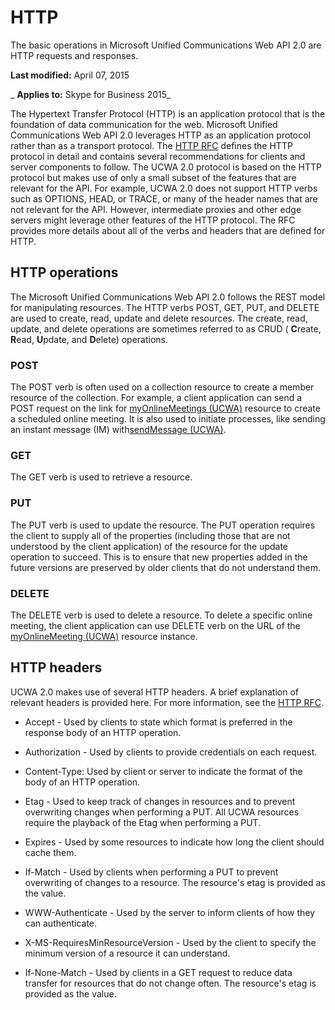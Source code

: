 
# HTTP
The basic operations in Microsoft Unified Communications Web API 2.0 are HTTP requests and responses.

 **Last modified:** April 07, 2015

 _ **Applies to:** Skype for Business 2015_

The Hypertext Transfer Protocol (HTTP) is an application protocol that is the foundation of data communication for the web. Microsoft Unified Communications Web API 2.0 leverages HTTP as an application protocol rather than as a transport protocol. The [HTTP RFC](http://www.w3.org/Protocols/rfc2616/rfc2616.mdl) defines the HTTP protocol in detail and contains several recommendations for clients and server components to follow. The UCWA 2.0 protocol is based on the HTTP protocol but makes use of only a small subset of the features that are relevant for the API. For example, UCWA 2.0 does not support HTTP verbs such as OPTIONS, HEAD, or TRACE, or many of the header names that are not relevant for the API. However, intermediate proxies and other edge servers might leverage other features of the HTTP protocol. The RFC provides more details about all of the verbs and headers that are defined for HTTP.


## HTTP operations

The Microsoft Unified Communications Web API 2.0 follows the REST model for manipulating resources. The HTTP verbs POST, GET, PUT, and DELETE are used to create, read, update and delete resources. The create, read, update, and delete operations are sometimes referred to as CRUD ( **C**reate,  **R**ead,  **U**pdate, and  **D**elete) operations.


### POST

The POST verb is often used on a collection resource to create a member resource of the collection. For example, a client application can send a POST request on the link for [myOnlineMeetings (UCWA)](myOnlineMeetings_ref.md) resource to create a scheduled online meeting. It is also used to initiate processes, like sending an instant message (IM) with[sendMessage (UCWA)](sendMessage_ref.md).


### GET

The GET verb is used to retrieve a resource.


### PUT

The PUT verb is used to update the resource. The PUT operation requires the client to supply all of the properties (including those that are not understood by the client application) of the resource for the update operation to succeed. This is to ensure that new properties added in the future versions are preserved by older clients that do not understand them.


### DELETE

The DELETE verb is used to delete a resource. To delete a specific online meeting, the client application can use DELETE verb on the URL of the [myOnlineMeeting (UCWA)](myOnlineMeeting_ref.md) resource instance.


## HTTP headers

UCWA 2.0 makes use of several HTTP headers. A brief explanation of relevant headers is provided here. For more information, see the [HTTP RFC](http://www.w3.org/Protocols/rfc2616/rfc2616.mdl).


- Accept - Used by clients to state which format is preferred in the response body of an HTTP operation.
    
- Authorization - Used by clients to provide credentials on each request.
    
- Content-Type: Used by client or server to indicate the format of the body of an HTTP operation.
    
- Etag - Used to keep track of changes in resources and to prevent overwriting changes when performing a PUT. All UCWA resources require the playback of the Etag when performing a PUT. 
    
- Expires - Used by some resources to indicate how long the client should cache them.
    
- If-Match - Used by clients when performing a PUT to prevent overwriting of changes to a resource. The resource's etag is provided as the value.
    
- WWW-Authenticate - Used by the server to inform clients of how they can authenticate. 
    
- X-MS-RequiresMinResourceVersion - Used by the client to specify the minimum version of a resource it can understand.
    
- If-None-Match - Used by clients in a GET request to reduce data transfer for resources that do not change often. The resource's etag is provided as the value.
    
